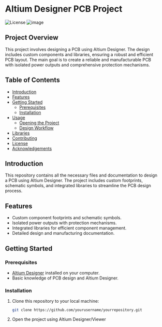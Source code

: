 # Altium Designer PCB Project

![License](https://img.shields.io/badge/license-MIT-blue.svg)
![image](https://github.com/arda-kara/4-Parallel-Isolated-DC-DC-Converter/assets/112433322/4d659d01-ab64-49e5-b408-6aa6080dc78e)

## Project Overview

This project involves designing a PCB using Altium Designer. The design includes custom components and libraries, ensuring a robust and efficient PCB layout. The main goal is to create a reliable and manufacturable PCB with isolated power outputs and comprehensive protection mechanisms.

## Table of Contents

- [Introduction](#introduction)
- [Features](#features)
- [Getting Started](#getting-started)
  - [Prerequisites](#prerequisites)
  - [Installation](#installation)
- [Usage](#usage)
  - [Opening the Project](#opening-the-project)
  - [Design Workflow](#design-workflow)
- [Libraries](#libraries)
- [Contributing](#contributing)
- [License](#license)
- [Acknowledgements](#acknowledgements)

## Introduction

This repository contains all the necessary files and documentation to design a PCB using Altium Designer. The project includes custom footprints, schematic symbols, and integrated libraries to streamline the PCB design process.

## Features

- Custom component footprints and schematic symbols.
- Isolated power outputs with protection mechanisms.
- Integrated libraries for efficient component management.
- Detailed design and manufacturing documentation.

## Getting Started

### Prerequisites

- [Altium Designer](https://www.altium.com/) installed on your computer.
- Basic knowledge of PCB design and Altium Designer.

### Installation

1. Clone this repository to your local machine:
   ```bash
   git clone https://github.com/yourusername/yourrepository.git

2. Open the project using Altium Designer/Viewer
